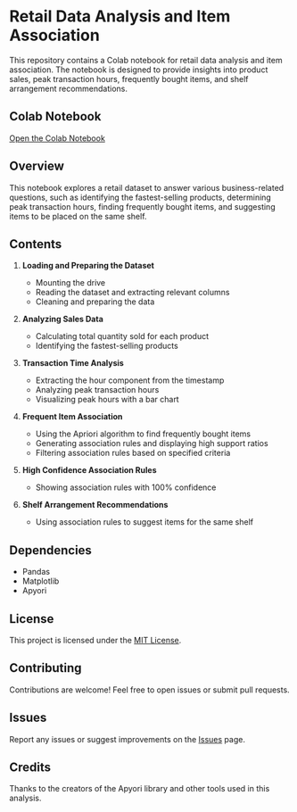 # Retail Data Analysis and Item Association

This repository contains a Colab notebook for retail data analysis and item association. The notebook is designed to provide insights into product sales, peak transaction hours, frequently bought items, and shelf arrangement recommendations.

## Colab Notebook

[Open the Colab Notebook](https://colab.research.google.com/drive/1em4db3Yvjvcu11ZwClieOun6ApGLkrKV#scrollTo=SUGxKV1bq2G3)

## Overview

This notebook explores a retail dataset to answer various business-related questions, such as identifying the fastest-selling products, determining peak transaction hours, finding frequently bought items, and suggesting items to be placed on the same shelf.

## Contents

1. **Loading and Preparing the Dataset**
    - Mounting the drive
    - Reading the dataset and extracting relevant columns
    - Cleaning and preparing the data

2. **Analyzing Sales Data**
    - Calculating total quantity sold for each product
    - Identifying the fastest-selling products

3. **Transaction Time Analysis**
    - Extracting the hour component from the timestamp
    - Analyzing peak transaction hours
    - Visualizing peak hours with a bar chart

4. **Frequent Item Association**
    - Using the Apriori algorithm to find frequently bought items
    - Generating association rules and displaying high support ratios
    - Filtering association rules based on specified criteria

5. **High Confidence Association Rules**
    - Showing association rules with 100% confidence

6. **Shelf Arrangement Recommendations**
    - Using association rules to suggest items for the same shelf

## Dependencies

- Pandas
- Matplotlib
- Apyori

## License

This project is licensed under the [MIT License](LICENSE).

## Contributing

Contributions are welcome! Feel free to open issues or submit pull requests.

## Issues

Report any issues or suggest improvements on the [Issues](https://github.com/yourusername/yourrepository/issues) page.

## Credits

Thanks to the creators of the Apyori library and other tools used in this analysis.
